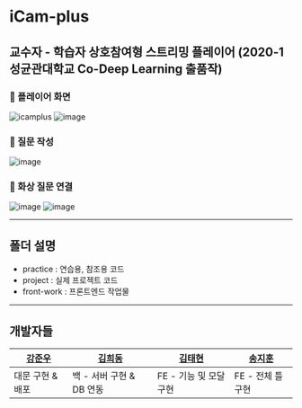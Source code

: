 # iCam-plus

## 교수자 - 학습자 상호참여형 스트리밍 플레이어 (2020-1 성균관대학교 Co-Deep Learning 출품작)

### 🔔 플레이어 화면
![icamplus](https://github.com/KangJunewoo/iCam-plus/blob/master/project/src/static/daemun/icamplus.png)
![image](https://user-images.githubusercontent.com/59307414/89763717-09589400-db2e-11ea-928d-2def17ad8817.png)

### 🔔 질문 작성
![image](https://user-images.githubusercontent.com/59307414/89763538-b2eb5580-db2d-11ea-94d2-9eabb5549684.png)

### 🔔 화상 질문 연결
![image](https://user-images.githubusercontent.com/59307414/89763583-cb5b7000-db2d-11ea-9039-f09777d27c94.png)
![image](https://user-images.githubusercontent.com/59307414/89763655-eded8900-db2d-11ea-8e26-dfb1b470746e.png)


---

## 폴더 설명
- practice : 연습용, 참조용 코드
- project : 실제 프로젝트 코드
- front-work : 프론트엔드 작업물

---

## 개발자들
| [강준우](https://github.com/KangJunewoo) | [김희동](https://github.com/ruthetum) | [김태현](https://github.com/Taehyeon-Kim) | [송지훈](https://github.com/i-colours-u) |
| --- | --- | --- | --- |
| 대문 구현 & 배포 | 백 - 서버 구현 & DB 연동 | FE - 기능 및 모달 구현 | FE - 전체 틀 구현 |
